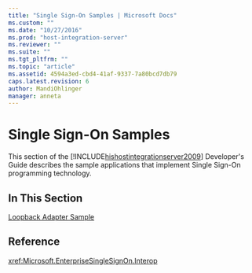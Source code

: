 ```yaml
---
title: "Single Sign-On Samples | Microsoft Docs"
ms.custom: ""
ms.date: "10/27/2016"
ms.prod: "host-integration-server"
ms.reviewer: ""
ms.suite: ""
ms.tgt_pltfrm: ""
ms.topic: "article"
ms.assetid: 4594a3ed-cbd4-41af-9337-7a80bcd7db79
caps.latest.revision: 6
author: MandiOhlinger
manager: anneta
---
```

# Single Sign-On Samples
This section of the [!INCLUDE[hishostintegrationserver2009](../esso/includes/hishostintegrationserver2009-md.md)] Developer's Guide describes the sample applications that implement Single Sign-On programming technology.  
  
## In This Section  
 [Loopback Adapter Sample](../esso/loopback-adapter-sample.md)  
  
## Reference  
 <xref:Microsoft.EnterpriseSingleSignOn.Interop>